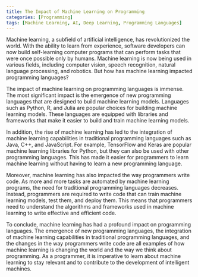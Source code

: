 ```yaml
---
title: The Impact of Machine Learning on Programming
categories: [Programming]
tags: [Machine Learning, AI, Deep Learning, Programming Languages]
---
```


Machine learning, a subfield of artificial intelligence, has revolutionized the world. With the ability to learn from experience, software developers can now build self-learning computer programs that can perform tasks that were once possible only by humans. Machine learning is now being used in various fields, including computer vision, speech recognition, natural language processing, and robotics. But how has machine learning impacted programming languages?

The impact of machine learning on programming languages is immense. The most significant impact is the emergence of new programming languages that are designed to build machine learning models. Languages such as Python, R, and Julia are popular choices for building machine learning models. These languages are equipped with libraries and frameworks that make it easier to build and train machine learning models.

In addition, the rise of machine learning has led to the integration of machine learning capabilities in traditional programming languages such as Java, C++, and JavaScript. For example, TensorFlow and Keras are popular machine learning libraries for Python, but they can also be used with other programming languages. This has made it easier for programmers to learn machine learning without having to learn a new programming language.

Moreover, machine learning has also impacted the way programmers write code. As more and more tasks are automated by machine learning programs, the need for traditional programming languages decreases. Instead, programmers are required to write code that can train machine learning models, test them, and deploy them. This means that programmers need to understand the algorithms and frameworks used in machine learning to write effective and efficient code.

To conclude, machine learning has had a profound impact on programming languages. The emergence of new programming languages, the integration of machine learning capabilities in traditional programming languages, and the changes in the way programmers write code are all examples of how machine learning is changing the world and the way we think about programming. As a programmer, it is imperative to learn about machine learning to stay relevant and to contribute to the development of intelligent machines.